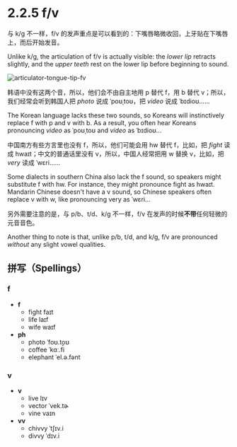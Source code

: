 # 2.2.5 <span class="pho">f/v</span>

与 <span class="pho">k/g</span> 不一样，<span class="pho">f/v</span> 的发声重点是可以看到的：下嘴唇略微收回，上牙贴在下嘴唇上，而后开始发音。

Unlike <span class="pho">k/g</span>, the articulation of <span class="pho">f/v</span> is actually visible: the *lower lip* retracts slightly, and the *upper teeth* rest on the lower lip before beginning to sound.

![articulator-tongue-tip-fv](/images/articulator-tongue-tip-fv.svg)

韩语中没有这两个音，所以，他们会不由自主地用 <span class="pho">p</span> 替代 <span class="pho">f</span>，用 <span class="pho">b</span> 替代 <span class="pho">v</span>；所以，我们经常会听到韩国人把 *photo* 说成 <span class="pho alt">ˈpoʊˌtoʊ</span><span class="speak-word-inline" data-audio-other="/audios/us/photo-ko-kr.mp3"></span>，把 *video* 说成 <span class="pho alt">ˈbɪdioʊ</span><span class="speak-word-inline" data-audio-other="/audios/us/video-ko-kr.mp3"></span>……

The Korean language lacks these two sounds, so Koreans will instinctively replace <span class="pho">f</span> with <span class="pho">p</span> and <span class="pho">v</span> with <span class="pho">b</span>. As a result, you often hear Koreans pronouncing *video* as <span class="pho alt">ˈpoʊˌtoʊ</span><span class="speak-word-inline" data-audio-other="/audios/us/photo-ko-kr.mp3"></span> and *video* as <span class="pho alt">ˈbɪdioʊ</span><span class="speak-word-inline" data-audio-other="/audios/us/video-ko-kr.mp3"></span>...

中国南方有些方言里也没有 <span class="pho">f</span>，所以，他们可能会用 <span class="pho">hw</span> 替代 <span class="pho">f</span>，比如，把 *fight* 读成 <span class="pho alt">hwaɪt</span>；中文的普通话里没有 <span class="pho">v</span>，所以，中国人经常把用 <span class="pho">w</span> 替换 <span class="pho">v</span>，比如，把 *very* 读成 <span class="pho alt">ˈwɛri</span><span class="speak-word-inline" data-audio-other="/audios/us/very-cn-zh.mp3"></span>……

Some dialects in southern China also lack the <span class="pho">f</span> sound, so speakers might substitute <span class="pho">f</span> with <span class="pho">hw</span>. For instance, they might pronounce <span class="pho">fight</span> as <span class="pho alt">hwaɪt</span>. Mandarin Chinese doesn't have a <span class="pho">v</span> sound, so Chinese speakers often replace <span class="pho">v</span> with <span class="pho">w</span>, like pronouncing <span class="pho">very</span> as <span class="pho alt">ˈwɛri</span><span class="speak-word-inline" data-audio-other="/audios/us/very-cn-zh.mp3"></span>...

另外需要注意的是，与 <span class="pho">p/b</span>、<span class="pho">t/d</span>、<span class="pho">k/g</span> 不一样，<span class="pho">f/v</span> 在发声的时候**不带**任何轻微的元音音色。

Another thing to note is that, unlike <span class="pho">p/b</span>, <span class="pho">t/d</span>, and <span class="pho">k/g</span>, <span class="pho">f/v</span> are pronounced *without* any slight vowel qualities.

## 拼写（Spellings）

### <span class="pho">f</span>

* **f**
	- fight <span class="pho alt">faɪt</span> <span class="speak-word-inline" data-audio-us-male="/audios/us/fight-us-male.mp3" data-audio-us-female="/audios/us/fight-us-female.mp3"></span>
 	- life <span class="pho alt">laɪf</span> <span class="speak-word-inline" data-audio-us-male="/audios/us/life-us-male.mp3" data-audio-us-female="/audios/us/life-us-female.mp3"></span>
 	- wife <span class="pho alt">waɪf</span> <span class="speak-word-inline" data-audio-us-male="/audios/us/wife-us-male.mp3" data-audio-us-female="/audios/us/wife-us-female.mp3"></span>
* **ph**
	- photo <span class="pho alt">ˈfoʊ.t̬oʊ</span> <span class="speak-word-inline" data-audio-us-male="/audios/us/photo-us-male.mp3" data-audio-us-female="/audios/us/photo-us-female.mp3"></span>
 	- coffee <span class="pho alt">ˈkɑː.fi</span> <span class="speak-word-inline" data-audio-us-male="/audios/us/coffee-us-male.mp3" data-audio-us-female="/audios/us/coffee-us-female.mp3"></span>
 	- elephant <span class="pho alt">ˈel.ə.fənt</span> <span class="speak-word-inline" data-audio-us-male="/audios/us/elephant-us-male.mp3" data-audio-us-female="/audios/us/elephant-us-female.mp3"></span>

### <span class="pho">v</span>

* **v**
	- live <span class="pho alt">lɪv</span> <span class="speak-word-inline" data-audio-us-male="/audios/us/live-us-male.mp3" data-audio-us-female="/audios/us/live-us-female.mp3"></span>
 	- vector <span class="pho alt">ˈvek.tɚ</span> <span class="speak-word-inline" data-audio-us-male="/audios/us/vector-us-male.mp3" data-audio-us-female="/audios/us/vector-us-female.mp3"></span>
 	- vine <span class="pho alt">vaɪn</span> <span class="speak-word-inline" data-audio-us-male="/audios/us/vine-us-male.mp3" data-audio-us-female="/audios/us/vine-us-female.mp3"></span>
* **vv**
 	- chivvy <span class="pho alt">ˈtʃɪv.i</span> <span class="speak-word-inline" data-audio-us-male="/audios/us/chivvy-us-male.mp3" data-audio-us-female="/audios/us/chivvy-us-female.mp3"></span>
	- divvy <span class="pho alt">ˈdɪv.i</span> <span class="speak-word-inline" data-audio-us-male="/audios/us/divvy-us-male.mp3" data-audio-us-female="/audios/us/divvy-us-female.mp3"></span>

